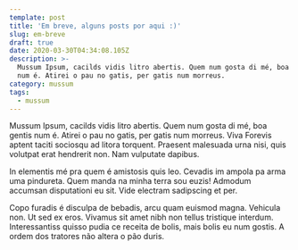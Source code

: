 ```yaml
---
template: post
title: 'Em breve, alguns posts por aqui :)'
slug: em-breve
draft: true
date: 2020-03-30T04:34:08.105Z
description: >-
  Mussum Ipsum, cacilds vidis litro abertis. Quem num gosta di mé, boa gentis
  num é. Atirei o pau no gatis, per gatis num morreus.
category: mussum
tags:
  - mussum
---
```

<!--StartFragment-->

Mussum Ipsum, cacilds vidis litro abertis. Quem num gosta di mé, boa gentis num é. Atirei o pau no gatis, per gatis num morreus. Viva Forevis aptent taciti sociosqu ad litora torquent. Praesent malesuada urna nisi, quis volutpat erat hendrerit non. Nam vulputate dapibus.

In elementis mé pra quem é amistosis quis leo. Cevadis im ampola pa arma uma pindureta. Quem manda na minha terra sou euzis! Admodum accumsan disputationi eu sit. Vide electram sadipscing et per.

Copo furadis é disculpa de bebadis, arcu quam euismod magna. Vehicula non. Ut sed ex eros. Vivamus sit amet nibh non tellus tristique interdum. Interessantiss quisso pudia ce receita de bolis, mais bolis eu num gostis. A ordem dos tratores não altera o pão duris.

<!--EndFragment-->